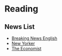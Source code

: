 # Reading

## News List

- [Breaking News English](https://breakingnewsenglish.com/)
- [New Yorker](https://www.newyorker.com/)
- [The Economist](https://www.economist.com/)
